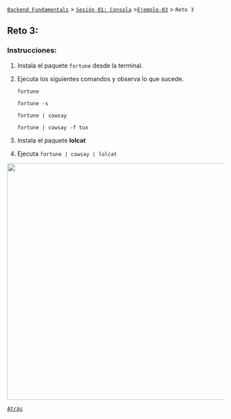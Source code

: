 [`Backend Fundamentals`](../../README.md) > [`Sesión 01: Consola`](../README.md) >[`Ejemplo-03`](../Ejemplo-03) > `Reto 3`
	
## Reto 3:

### Instrucciones:

1. Instala el paquete `fortune` desde la terminal.
2. Ejecuta los siguientes comandos y observa lo que sucede.

    `fortune`

    `fortune -s`

    `fortune | cowsay`

    `fortune | cowsay -f tux`

3. Instala el paquete **lolcat**
4. Ejecuta `fortune | cowsay | lolcat`

<img src="https://i.redd.it/chibzcm23y411.png" width="550">

[`Atrás`](../Ejemplo-03)
